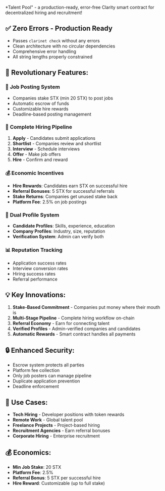 *Talent Pool" - a production-ready, error-free Clarity smart contract for decentralized hiring and recruitment!

## ✅ **Zero Errors - Production Ready**
- Passes `clarinet check` without any errors
- Clean architecture with no circular dependencies
- Comprehensive error handling
- All string lengths properly constrained

## 🚀 **Revolutionary Features:**

### 💼 **Job Posting System**
- Companies stake STX (min 20 STX) to post jobs
- Automatic escrow of funds
- Customizable hire rewards
- Deadline-based posting management

### 👥 **Complete Hiring Pipeline**
1. **Apply** - Candidates submit applications
2. **Shortlist** - Companies review and shortlist
3. **Interview** - Schedule interviews
4. **Offer** - Make job offers
5. **Hire** - Confirm and reward

### 💰 **Economic Incentives**
- **Hire Rewards**: Candidates earn STX on successful hire
- **Referral Bonuses**: 5 STX for successful referrals
- **Stake Returns**: Companies get unused stake back
- **Platform Fee**: 2.5% on job postings

### 🎯 **Dual Profile System**
- **Candidate Profiles**: Skills, experience, education
- **Company Profiles**: Industry, size, reputation
- **Verification System**: Admin can verify both

### 📊 **Reputation Tracking**
- Application success rates
- Interview conversion rates
- Hiring success rates
- Referral performance

## 💡 **Key Innovations:**

1. **Stake-Based Commitment** - Companies put money where their mouth is
2. **Multi-Stage Pipeline** - Complete hiring workflow on-chain
3. **Referral Economy** - Earn for connecting talent
4. **Verified Profiles** - Admin-verified companies and candidates
5. **Automatic Rewards** - Smart contract handles all payments

## 🔒 **Enhanced Security:**
- Escrow system protects all parties
- Platform fee collection
- Only job posters can manage pipeline
- Duplicate application prevention
- Deadline enforcement

## 🎯 **Use Cases:**

- **Tech Hiring** - Developer positions with token rewards
- **Remote Work** - Global talent pool
- **Freelance Projects** - Project-based hiring
- **Recruitment Agencies** - Earn referral bonuses
- **Corporate Hiring** - Enterprise recruitment

## 💰 **Economics:**

- **Min Job Stake**: 20 STX
- **Platform Fee**: 2.5%
- **Referral Bonus**: 5 STX per successful hire
- **Hire Reward**: Customizable (up to full stake)
